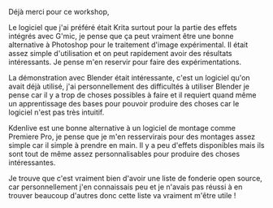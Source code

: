 Déjà merci pour ce workshop,

Le logiciel que j'ai préféré était Krita surtout pour la partie des effets intégrés avec G'mic, je pense que ça peut vraiment être une bonne alternative à Photoshop pour le traitement d'image expérimental. Il était assez simple d'utilisation et on peut rapidement avoir des résultats intéressants. Je pense m'en reservir pour faire des expérimentations.

La démonstration avec Blender était intéressante, c'est un logiciel qu'on avait déjà utilisé, j'ai personnellement des difficultés à utiliser Blender je pense car il y a trop de choses possibles à faire et il requiert quand même un apprentissage des bases pour pouvoir produire des choses car le logiciel n'est pas très intuitif.

Kdenlive est une bonne alternative à un logiciel de montage comme Premiere Pro, je pense que je m'en resservirais pour des montages assez simple car il simple à prendre en main. Il y a peu d'effets disponibles mais ils sont tout de même assez personnalisables pour produire des choses intéressantes.

Je trouve que c'est vraiment bien d'avoir une liste de fonderie open source, car personnellement j'en connaissais peu et je n'avais pas réussi à en trouver beaucoup d'autres donc cette liste va vraiment m'être utile ! 